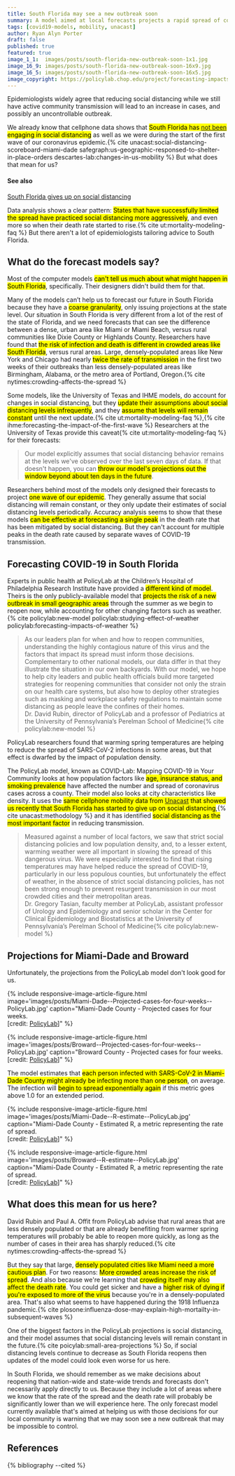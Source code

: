 ```yaml
---
title: South Florida may see a new outbreak soon
summary: A model aimed at local forecasts projects a rapid spread of coronavirus in Miami-Dade and Broward counties, based on mobility, population density, age, insurance status, smoking prevalence, and weather.
tags: [covid19-models, mobility, unacast]
author: Ryan Alyn Porter
draft: false
published: true
featured: true
image_1_1:  images/posts/south-florida-new-outbreak-soon-1x1.jpg
image_16_9: images/posts/south-florida-new-outbreak-soon-16x9.jpg
image_16_5: images/posts/south-florida-new-outbreak-soon-16x5.jpg
image_copyright: https://policylab.chop.edu/project/forecasting-impacts-weather-and-social-distancing-covid-19-transmission-across-us 
---
```


Epidemiologists widely agree that reducing social distancing while we still have active community transmission will lead to an increase in cases, and possibly an uncontrollable outbreak.

<!--more-->

We already know that cellphone data shows that <mark>South Florida has <a href="{% post_url 2020-05-16-south-florida-gives-up-on-social-distancing %}">not been</a> engaging in social distancing</mark> as well as we were during the start of the first wave of our coronavirus epidemic.{% cite unacast:social-distancing-scoreboard-miami-dade safegraph:us-geographic-responsed-to-shelter-in-place-orders descartes-lab:changes-in-us-mobility %}  But what does that mean for us?

<div class="alert alert-info float-right see-also" role="alert">
  <h4 class="alert-heading">See also</h4>
  <p><a href="{% post_url 2020-05-16-south-florida-gives-up-on-social-distancing %}">South Florida gives up on social distancing</a></p>
</div>

Data analysis shows a clear pattern: <mark>States that have successfully limited the spread have practiced social distancing more aggressively</mark>, and even more so when their death rate started to rise.{% cite ut:mortality-modeling-faq %}  But there aren't a lot of epidemiologists tailoring advice to South Florida.

<h2>What do the forecast models say?</h2>

Most of the computer models <mark>can't tell us much about what might happen in South Florida</mark>, specifically.  Their designers didn't build them for that.

Many of the models can’t help us to forecast our future in South Florida because they have a <mark>coarse granularity</mark>, only issuing projections at the state level.  Our situation in South Florida is very different from a lot of the rest of the state of Florida, and we need forecasts that can see the difference between a dense, urban area like Miami or Miami Beach, versus rural communities like Dixie County or Highlands County.  Researchers have found that <mark>the risk of infection and death is different in crowded areas like South Florida</mark>, versus rural areas.  Large, densely-populated areas like New York and Chicago had nearly <mark>twice the rate of transmission</mark> in the first two weeks of their outbreaks than less densely-populated areas like Birmingham, Alabama, or the metro area of Portland, Oregon.{% cite nytimes:crowding-affects-the-spread %}

Some models, like the University of Texas and IHME models, do account for changes in social distancing, but they <mark>update their assumptions about social distancing levels infrequently</mark>, and they <mark>assume that levels will remain constant</mark> until the next update.{% cite ut:mortality-modeling-faq %},{% cite ihme:forecasting-the-impact-of-the-first-wave %}  Researchers at the University of Texas provide this caveat{% cite ut:mortality-modeling-faq %} for their forecasts:

<blockquote class="blockquote">
Our model explicitly assumes that social distancing behavior remains at the levels we've observed over the last seven days of data. If that doesn't happen, you can <mark>throw our model's projections out the window beyond about ten days in the future</mark>.
</blockquote>

Researchers behind most of the models only designed their forecasts to project <mark>one wave of our epidemic</mark>.  They generally assume that social distancing will remain constant, or they only update their estimates of social distancing levels periodically. Accuracy analysis seems to show that these models <mark>can be effective at forecasting a single peak</mark> in the death rate that has been mitigated by social distancing. But they can't account for multiple peaks in the death rate caused by separate waves of COVID-19 transmission.

<h2>Forecasting COVID-19 in South Florida</h2>

Experts in public health at PolicyLab at the Children’s Hospital of Philadelphia Research Institute have provided a <mark>different kind of model</mark>.  Theirs is the only publicly-available model that <mark>projects the risk of a new outbreak in small geographic areas</mark> through the summer as we begin to reopen now, while accounting for other changing factors such as weather.{% cite policylab:new-model policylab:studying-effect-of-weather policylab:forecasting-impacts-of-weather %}

<blockquote class="blockquote">
 As our leaders plan for when and how to reopen communities, understanding the highly contagious nature of this virus and the factors that impact its spread must inform those decisions.  Complementary to other national models, our data differ in that they illustrate the situation in our own backyards. With our model, we hope to help city leaders and public health officials build more targeted strategies for reopening communities that consider not only the strain on our health care systems, but also how to deploy other strategies such as masking and workplace safety regulations to maintain some distancing as people leave the confines of their homes.
 <footer class="blockquote-footer">Dr. David Rubin, director of PolicyLab and a professor of Pediatrics at the University of Pennsylvania’s Perelman School of Medicine{% cite policylab:new-model %}</footer>
</blockquote>

<div class="alert alert-info float-right see-also" role="alert">
  <p class="mb-0"><i class="fa fa-info-circle" aria-hidden="true"></i> PolicyLab researchers found that warming spring temperatures are helping to reduce the spread of SARS-CoV-2 infections in some areas, but that effect is dwarfed by the impact of population density.</p>
</div>

The PolicyLab model, known as COVID-Lab: Mapping COVID-19 in Your Community looks at how population factors like <mark>age, insurance status, and smoking prevalence</mark> have affected the number and spread of coronavirus cases across a county.  Their model also looks at city characteristics like density.  It uses the <mark>same cellphone mobility data from <a href="https://www.unacast.com">Unacast</a> that showed us recently that South Florida has started to give up on social distancing</mark>,{% cite unacast:methodology %} and it has identified <mark>social distancing as the most important factor</mark> in reducing transmission.

<blockquote class="blockquote">
Measured against a number of local factors, we saw that strict social distancing policies and low population density, and, to a lesser extent, warming weather were all important in slowing the spread of this dangerous virus.  We were especially interested to find that rising temperatures may have helped reduce the spread of COVID-19, particularly in our less populous counties, but unfortunately the effect of weather, in the absence of strict social distancing policies, has not been strong enough to prevent resurgent transmission in our most crowded cities and their metropolitan areas.
  <footer class="blockquote-footer">Dr. Gregory Tasian, faculty member at PolicyLab, assistant professor of Urology and Epidemiology and senior scholar in the Center for Clinical Epidemiology and Biostatistics at the University of Pennsylvania’s Perelman School of Medicine{% cite policylab:new-model %}</footer>
</blockquote>

<h2>Projections for Miami-Dade and Broward</h2>

Unfortunately, the projections from the PolicyLab model don't look good for us.

{% include responsive-image-article-figure.html
  image='images/posts/Miami-Dade--Projected-cases-for-four-weeks--PolicyLab.jpg'
  caption="Miami-Dade County - Projected cases for four weeks.<br/>[credit: <a href='https://policylab.chop.edu/covid-lab-mapping-covid-19-your-community'>PolicyLab</a>]" %}

{% include responsive-image-article-figure.html
  image='images/posts/Broward--Projected-cases-for-four-weeks--PolicyLab.jpg'
  caption="Broward County - Projected cases for four weeks.<br/>[credit: <a href='https://policylab.chop.edu/covid-lab-mapping-covid-19-your-community'>PolicyLab</a>]" %}

The model estimates that <mark>each person infected with SARS-CoV-2 in Miami-Dade County might already be infecting more than one person</mark>, on average.  The infection will <mark>begin to spread exponentially again</mark> if this metric goes above 1.0 for an extended period.

{% include responsive-image-article-figure.html
  image='images/posts/Miami-Dade--R-estimate--PolicyLab.jpg'
  caption="Miami-Dade County - Estimated R, a metric representing the rate of spread.<br/>[credit: <a href='https://policylab.chop.edu/covid-lab-mapping-covid-19-your-community'>PolicyLab</a>]" %}

{% include responsive-image-article-figure.html
  image='images/posts/Broward--R-estimate--PolicyLab.jpg'
  caption="Miami-Dade County - Estimated R, a metric representing the rate of spread.<br/>[credit: <a href='https://policylab.chop.edu/covid-lab-mapping-covid-19-your-community'>PolicyLab</a>]" %}

<h2>What does this mean for us here?</h2>

David Rubin and Paul A. Offit from PolicyLab advise that rural areas that are less densely populated or that are already benefiting from warmer spring temperatures will probably be able to reopen more quickly, as long as the number of cases in their area has sharply reduced.{% cite nytimes:crowding-affects-the-spread %}

But they say that large, <mark>densely populated cities like Miami need a more cautious plan</mark>.  For two reasons: <mark>More crowded areas increase the risk of spread</mark>.  And also because we're learning that <mark>crowding itself may also affect the death rate</mark>. You could get sicker and have a <mark>higher risk of dying if you're exposed to more of the virus</mark> because you're in a densely-populated area. That's also what seems to have happened during the 1918 Influenza pandemic.{% cite plosone:influenza-dose-may-explain-high-mortailty-in-subsequent-waves %}

One of the biggest factors in the PolicyLab projections is social distancing,
and their model assumes that social distancing levels will remain constant in
the future.{% cite poicylab:small-area-projections %}  So, if social distancing
levels continue to decrease as South Florida reopens then updates of the model
could look even worse for us here.

In South Florida, we should remember as we make decisions about reopening that nation-wide and state-wide trends and forecasts don't necessarily apply directly to us.  Because they include a lot of areas where we know that the rate of the spread and the death rate will probably be significantly lower than we will experience here. The only forecast model currently available that's aimed at helping us with those decisions for our local community is warning that we may soon see a new outbreak that may be impossible to control.

<h2>References</h2>

{% bibliography --cited %}
